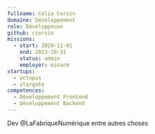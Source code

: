 ```yaml
---
fullname: Celia Corsin
domaine: Développement
role: Développeuse
github: ccorsin
missions:
  - start: 2020-11-01
    end: 2023-10-31
    status: admin
    employer: minarm
startups:
  - octopus
  - stargate
competences:
  - Développement Frontend
  - Développement Backend
---
```

Dev @LaFabriqueNumérique entre autres choses